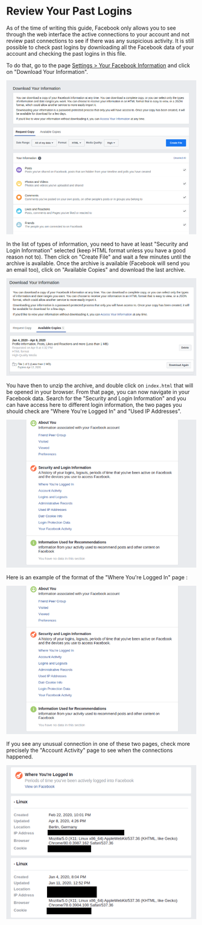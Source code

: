 # Review Your Past Logins

As of the time of writing this guide, Facebook only allows you to see through the web interface the active connections to your account and not review past connections to see if there was any suspicious activity. It is still possible to check past logins by downloading all the Facebook data of your account and checking the past logins in this file.

To do that, go to the page [Settings > Your Facebook Information](https://www.facebook.com/settings?tab=your_facebook_information) and click on "Download Your Information".

![](../img/facebook5.png)

In the list of types of information, you need to have at least "Security and Login Information" selected (keep HTML format unless you have a good reason not to).   Then click on "Create File" and wait a few minutes until the archive is available. Once the archive is available (Facebook will send you an email too), click on "Available Copies" and download the last archive.

![](../img/facebook6.png)

You have then to unzip the archive, and double click on `index.html` that will be opened in your browser. From that page, you can now navigate in your Facebook data. Search for the "Security and Login Information" and you can have access here to different login information, the two pages you should check are "Where You're Logged In" and "Used IP Addresses".

![](../img/facebook7.png)

Here is an example of the format of the "Where You're Logged In" page :

![](../img/facebook7.png)


If you see any unusual connection in one of these two pages, check more precisely the "Account Activity" page to see when the connections happened.

![](../img/facebook8.png)
